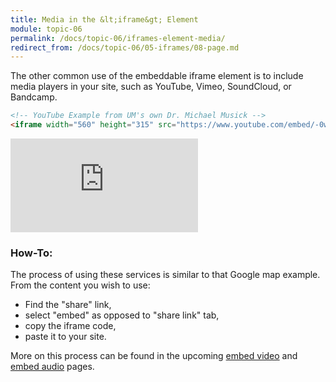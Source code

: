 ```yaml
---
title: Media in the &lt;iframe&gt; Element
module: topic-06
permalink: /docs/topic-06/iframes-element-media/
redirect_from: /docs/topic-06/05-iframes/08-page.md
---
```


<div class="divider-heading"></div>

The other common use of the embeddable iframe element is to include media players in your site, such as YouTube, Vimeo, SoundCloud, or Bandcamp.

```html
<!-- YouTube Example from UM's own Dr. Michael Musick -->
<iframe width="560" height="315" src="https://www.youtube.com/embed/-0wEUKJTHnQ" frameborder="0" allowfullscreen></iframe>
```

<div class="codepen-embed">
    <div class="embed-responsive embed-responsive-16by9"><iframe class="embed-responsive-item" src="https://www.youtube.com/embed/-0wEUKJTHnQ" frameborder="0" allowfullscreen></iframe></div>
</div>


### How-To:

The process of using these services is similar to that Google map example. From the content you wish to use:

- Find the "share" link,
- select "embed" as opposed to "share link" tab,
- copy the iframe code,
- paste it to your site.

More on this process can be found in the upcoming <a href="{{ site.url }}/docs/topic-06/video-hosting/" target="_blank">embed video</a> and <a href="{{ site.url }}/docs/topic-06/audio-hosting/" target="_blank">embed audio</a> pages.
